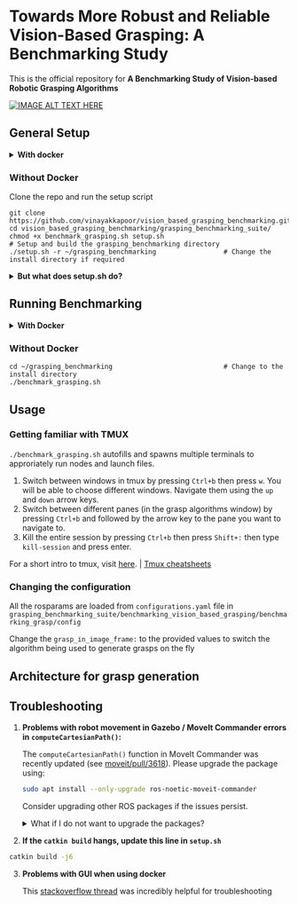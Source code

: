 
# Towards More Robust and Reliable Vision-Based Grasping: A Benchmarking Study

This is the official repository for **A Benchmarking Study of Vision-based Robotic Grasping Algorithms**

[![IMAGE ALT TEXT HERE](https://img.youtube.com/vi/hmgh5JGP-Ak/0.jpg)](https://www.youtube.com/watch?v=hmgh5JGP-Ak)


<!---
#### Video Demo of the benchmarking experiemnts
<a href="https://youtu.be/hmgh5JGP-Ak" target="_blank" rel="noopener noreferrer">
    <img src="https://img.youtube.com/vi/hmgh5JGP-Ak/0.jpg" alt="Video Demo" width="800" height="500">
-->

## General Setup

<details>
  <summary> <b>With docker</b></summary>

Make sure you have *docker* installed on your system. Refer to the official docker setup [instructions](https://docs.docker.com/engine/install/) if you do not have docker installed.

Pull the docker image for this project using

    docker pull vinayakapoor/grasping_benchmarking_image:v0

#### Building your own docker image
To build your own docker image, clone the repo and use `docker build`

    git clone https://github.com/vinayakkapoor/vision_based_grasping_benchmarking.git
    cd vision_based_grasping_benchmarking
    docker build -t grasping_benchmarking_image:v0 .
You might need to add `sudo` depending on how your docker daemon is configured

    sudo docker build -t grasping_benchmarking_image:v0 .
</details>

### Without Docker
Clone the repo and run the setup script

    git clone https://github.com/vinayakkapoor/vision_based_grasping_benchmarking.git
    cd vision_based_grasping_benchmarking/grasping_benchmarking_suite/
    chmod +x benchmark_grasping.sh setup.sh
    # Setup and build the grasping_benchmarking directory
    ./setup.sh -r ~/grasping_benchmarking                 # Change the install directory if required

<details>
  <summary><b>But what does setup.sh do?</b></summary>
    The bash file appropriately installs all the necessary requirements and sets up the following structure -

```
grasping_benchmarking
├── benchmark_grasping.sh
├── benchmarking_ws
│   ├── build
│   ├── devel
│   ├── logs
│   └── src
├── grasp_algo_ws
│   ├── build
│   ├── devel
│   ├── logs
│   └── src
├── panda_sim_ws
│   ├── build
│   ├── devel
│   ├── logs
│   └── src
└── venv
    ├── bin
    ├── include
    ├── lib
    ├── lib64 -> lib
    ├── pyvenv.cfg
    └── share

```
</details>


## Running Benchmarking

<details>
  <summary><b>With Docker</b></summary>

  Run the image using

  ```sh
  xhost +
  sudo docker container run --rm -e DISPLAY=$DISPLAY --net host -v /tmp/.X11-unix:/tmp/.X11-unix -it grasping_benchmarking_image:v0
  ```

Then run the container using
```sh
./benchmark_grasping.sh
```

Run `xhost -` when you're done

</details>



### Without Docker

    cd ~/grasping_benchmarking                            # Change to the install directory
    ./benchmark_grasping.sh

## Usage
### Getting familiar with TMUX

`./benchmark_grasping.sh` autofills and spawns multiple terminals to approriately run nodes and launch files.

1. Switch between windows in tmux by pressing `Ctrl+b` then press `w`. You will be able to choose different windows. Navigate them using the `up` and `down` arrow keys.
2. Switch between different panes (in the grasp algorithms window) by pressing `Ctrl+b` and followed by the arrow key to the pane you want to navigate to.
3. Kill the entire session by pressing `Ctrl+b` then press `Shift+:` then type `kill-session` and press enter.

For a short intro to tmux, visit [here](https://hamvocke.com/blog/a-quick-and-easy-guide-to-tmux/). | [Tmux cheatsheets](https://github.com/ctu-mrs/mrs_cheatsheet)


### Changing the configuration

All the rosparams are loaded from `configurations.yaml` file in `grasping_benchmarking_suite/benchmarking_vision_based_grasping/benchmarking_grasp/config`

Change the `grasp_in_image_frame:` to the provided values to switch the algorithm being used to generate grasps on the fly

## Architecture for grasp generation 



## Troubleshooting

1. **Problems with robot movement in Gazebo / MoveIt Commander errors in `computeCartesianPath()`:**

   The `computeCartesianPath()` function in MoveIt Commander was recently updated (see [moveit/pull/3618](https://github.com/moveit/moveit/pull/3618)). Please upgrade the package using:

   ```sh
   sudo apt install --only-upgrade ros-noetic-moveit-commander
   ```

   Consider upgrading other ROS packages if the issues persist.

   <details>
   <summary>What if I do not want to upgrade the packages?</summary>

   Navigate to:
   ```sh
   cd ./grasping_benchmarking_suite/panda_simulation/moveit_adapter/src/moveit_adapter_module/
   ```

   Change `False` to `0.0` in _eef_control.py_:

   ```python
   (plan, _) = move_group.compute_cartesian_path(
       cartesian_points,  # waypoints to follow
       0.01,  # eef_step
       0.0)  # Changed from False to 0.0
   ```
   </details>

2. **If the `catkin build` hangs, update this line in `setup.sh`**
```bash
catkin build -j6
```
3. **Problems with GUI when using docker**

    This [stackoverflow thread](https://stackoverflow.com/questions/40658095/how-to-open-ubuntu-gui-inside-a-docker-image) was incredibly helpful for troubleshooting



